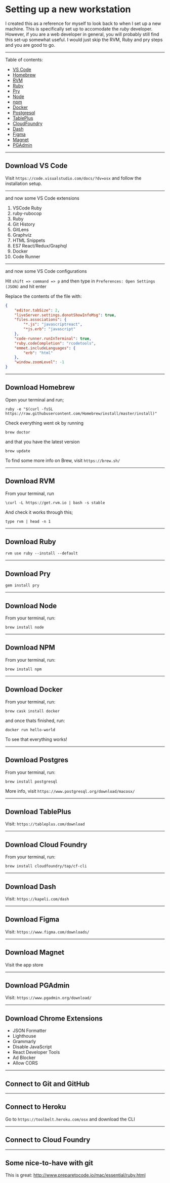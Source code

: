 # Setting up a new workstation

I created this as a reference for myself to look back to when I set up a new machine. This is specifically set up to accomodate the *ruby* developer. However, if you are a web developer in general, you will probably still find this set-up somewhat useful. I would just skip the RVM, Ruby and pry steps and you are good to go. 

---

Table of contents: 

- [VS Code](#download-vs-code)
- [Homebrew](#download-homebrew)
- [RVM](#download-rvm)
- [Ruby](#download-ruby)
- [Pry](#download-pry)
- [Node](#download-node)
- [npm](#download-npm)
- [Docker](#download-docker)
- [Postgresql](#download-postgres)
- [TablePlus](#download-tableplus)
- [CloudFoundry](#download-cloudfoundry)
- [Dash](#download-dash)
- [Figma](#download-figma)
- [Magnet](#download-magnet)
- [PGAdmin](#download-pgadmin)

---

## Download VS Code

Visit `https://code.visualstudio.com/docs/?dv=osx` and follow the installation setup. 

---

and now some VS Code extensions

1. VSCode Ruby
2. ruby-rubocop
3. Ruby
4. Git History
5. GitLens
6. Graphviz
7. HTML Snippets
8. ES7 React/Redux/Graphql
9. Docker 
10. Code Runner

---

and now some VS Code configurations

Hit `shift => command => p` and then type in `Preferences: Open Settings (JSON)` and hit enter

Replace the contents of the file with: 

```json
{
    "editor.tabSize": 2,
    "liveServer.settings.donotShowInfoMsg": true,
    "files.associations": {
        "*.js": "javascriptreact",
        "*js.erb": "javascript"
    },
    "code-runner.runInTerminal": true,
    "ruby.codeCompletion": "rcodetools",
    "emmet.includeLanguages": {
        "erb": "html"
    },
    "window.zoomLevel": -1
}
```

---

## Download Homebrew

Open your terminal and run; 

`ruby -e "$(curl -fsSL https://raw.githubusercontent.com/Homebrew/install/master/install)"`

Check everything went ok by running 

`brew doctor`

and that you have the latest version

`brew update`

To find some more info on Brew, visit `https://brew.sh/`

---

## Download RVM

From your terminal, run

`\curl -L https://get.rvm.io | bash -s stable`

And check it works through this; 

`type rvm | head -n 1`

---

## Download Ruby

`rvm use ruby --install --default`

---

## Download Pry

`gem install pry`

---

## Download Node

From your terminal, run: 

`brew install node`

---

## Download NPM

From your terminal, run: 

`brew install npm`

---

## Download Docker

From your terminal, run:

`brew cask install docker`

and once thats finished, run:

`docker run hello-world`

To see that everything works!

---

## Download Postgres

From your terminal, run: 

`brew install postgresql`

More info, visit `https://www.postgresql.org/download/macosx/`

---

## Download TablePlus

Visit: `https://tableplus.com/download`

---

## Download Cloud Foundry

From your terminal, run: 

`brew install cloudfoundry/tap/cf-cli`

---

## Download Dash

Visit: `https://kapeli.com/dash`

---


## Download Figma

Visit: `https://www.figma.com/downloads/`

---

## Download Magnet

Visit the app store

---

## Download PGAdmin

Visit: `https://www.pgadmin.org/download/`

---

## Download Chrome Extensions

- JSON Formatter
- Lighthouse
- Grammarly
- Disable JavaScript
- React Developer Tools
- Ad Blocker
- Allow CORS

---

## Connect to Git and GitHub


---

## Connect to Heroku

Go to `https://toolbelt.heroku.com/osx` and download the CLI


---

## Connect to Cloud Foundry


---

## Some nice-to-have with git




This is great: http://www.preparetocode.io/mac/essential/ruby.html